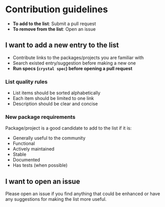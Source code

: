 # Contribution guidelines

  - **To add to the list**: Submit a pull request
  - **To remove from the list**: Open an issue

## I want to add a new entry to the list

  - Contribute links to the packages/projects you are familiar with
  - Search existed entry/suggestion before making a new one
  - **Run specs (`crystal spec`) before opening a pull request**

### List quality rules

  - List items should be sorted alphabetically
  - Each item should be limited to one link
  - Description should be clear and concise

### New package requirements

Package/project is a good candidate to add to the list if it is:

  - Generally useful to the community
  - Functional
  - Actively maintained
  - Stable
  - Documented
  - Has tests (when possible)

## I want to open an issue

Please open an issue if you find anything that could be enhanced or have any suggestions for making the list more useful.
